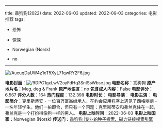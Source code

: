 
---
title: 乖狗狗(2022)
date: 2022-06-03
updated: 2022-06-03
categories: 电影推荐
tags:

- 恐怖
- 惊悚

- Norwegian (Norsk)
- no
---

<img src="https://image.tmdb.org/t/p/original/AucuqDaUW4z1oT5XyL71qwRY2F6.jpg" alt="/AucuqDaUW4z1oT5XyL71qwRY2F6.jpg" title="/AucuqDaUW4z1oT5XyL71qwRY2F6.jpg">

**电影封面**：<img src="https://image.tmdb.org/t/p/w200/9DPG1gxLwV2oyFdHq3SnISsWbse.jpg" alt="/9DPG1gxLwV2oyFdHq3SnISsWbse.jpg" title="/9DPG1gxLwV2oyFdHq3SnISsWbse.jpg">
**电影名称**：乖狗狗
**原产地片名**：Meg, deg & Frank
**原产地语言**：no
**包含成人内容**：False
**电影评分**：6.567
**评分人数**：164
**热门程度**：132.398
**电影时长**：
**电影导演**：
**电影主演**：
**电影简介**：克里斯蒂安 - 一位百万富翁继承人，在约会应用程序上遇见了西格丽德 - 一名年轻学生。他们一拍即合，但只有一个问题：克里斯蒂安和弗兰克住在一起，弗兰克是一个打扮得像狗一样的男人。
**电影上映时间**：2022-06-03
**电影上映国家**：Norwegian (Norsk)
**传送门**：[乖狗狗 |专业的种子搜索、磁力链接搜索引擎](https://movie.amd794.com:2083/?search=Meg%2C%20deg%20%26%20Frank&ordering=&mode=match_phrase&page_size=10&page=1)

